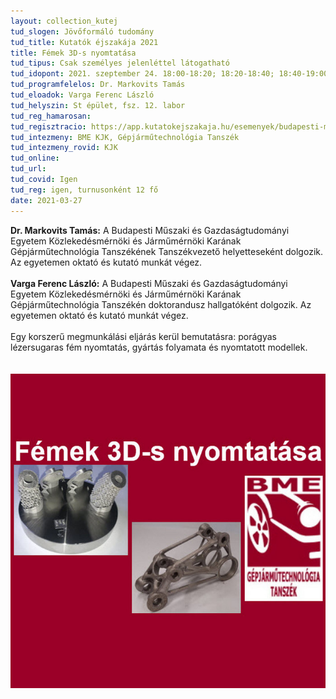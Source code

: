 ```yaml
---
layout: collection_kutej
tud_slogen: Jövőformáló tudomány
tud_title: Kutatók éjszakája 2021
title: Fémek 3D-s nyomtatása
tud_tipus: Csak személyes jelenléttel látogatható
tud_idopont: 2021. szeptember 24. 18:00-18:20; 18:20-18:40; 18:40-19:00 
tud_programfelelos: Dr. Markovits Tamás
tud_eloadok: Varga Ferenc László
tud_helyszin: St épület, fsz. 12. labor
tud_reg_hamarosan:
tud_regisztracio: https://app.kutatokejszakaja.hu/esemenyek/budapesti-muszaki-es-gazdasagtudomanyi-egyetem/femek-3d-s-nyomtatasa
tud_intezmeny: BME KJK, Gépjárműtechnológia Tanszék
tud_intezmeny_rovid: KJK
tud_online:
tud_url:
tud_covid: Igen
tud_reg: igen, turnusonként 12 fő
date: 2021-03-27
---
```

<b>Dr. Markovits Tamás:</b> A Budapesti Műszaki és Gazdaságtudományi Egyetem Közlekedésmérnöki és Járműmérnöki Karának Gépjárműtechnológia Tanszékének Tanszékvezető helyetteseként  dolgozik. Az egyetemen oktató és kutató munkát végez.
<br><br>
<b>Varga Ferenc László:</b> A Budapesti Műszaki és Gazdaságtudományi Egyetem Közlekedésmérnöki és Járműmérnöki Karának Gépjárműtechnológia Tanszékén doktorandusz hallgatóként dolgozik. Az egyetemen oktató és kutató munkát végez.
<br><br>
Egy korszerű megmunkálási eljárás kerül bemutatásra: porágyas lézersugaras fém nyomtatás, gyártás folyamata és nyomtatott modellek.  
<br><br>
<img src="images/Femek3dsnyomtatasa.jpg" max-width="500" class="center"> 


